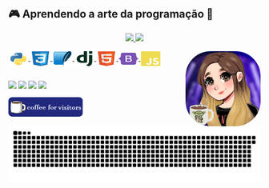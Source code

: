 ## 🎮 Aprendendo a arte da programação 🎲
<div align="center">
  <a href="https://github.com/kenjimiura89">
  <img height="180em" src="https://github-readme-stats.vercel.app/api?username=kenjimiura89&show_icons=true&theme=synthwave&include_all_commits=true&title_color=purple&count_private=true"/>
    
  <img height="180em" src="https://github-readme-stats.vercel.app/api/top-langs/?username=kenjimiura89&layout=compact&&title_color=pink&theme=synthwave"/>
</div>
<div style="display: inline_block"><br>
  <img align="center" alt="Kenji-Python" height="30" width="40" src="https://raw.githubusercontent.com/devicons/devicon/master/icons/python/python-original.svg">
  <img align="center" alt="Kenji-CSS" height="30" width="40" src="https://raw.githubusercontent.com/devicons/devicon/master/icons/css3/css3-original.svg">
  <img align="center" alt="Kenji-sqlite" height="30" width="40" src="https://raw.githubusercontent.com/devicons/devicon/master/icons/sqlite/sqlite-original.svg">
  <img align="center" alt="Kenji-django" height="30" width="40" src="https://raw.githubusercontent.com/devicons/devicon/master/icons/django/django-plain.svg">
  <img align="center" alt="Kenji-HTML" height="30" width="40" src="https://raw.githubusercontent.com/devicons/devicon/master/icons/html5/html5-original.svg">
  <img align="center" alt="Kenji-boostrap" height="30" width="40" src="https://raw.githubusercontent.com/devicons/devicon/master/icons/bootstrap/bootstrap-plain.svg">
  <img align="center" alt="Kenji-Js" height="30" width="40" src="https://raw.githubusercontent.com/devicons/devicon/master/icons/javascript/javascript-plain.svg">


  <img align="right" alt="Rafa-pic" height="150" style="border-radius:50px;" src="https://github.com/IsadoraFerrao/IsadoraFerrao/blob/main/perfil.png">
</div> 
  
  ##
 
<div> 
  <a href="https://www.youtube.com/watch?v=RPVeQ0LUZy8" target="_blank"><img src="https://img.shields.io/badge/YouTube-0000CD?style=for-the-badge&logo=youtube&logoColor=white" target="_blank"></a>
  <a href="https://www.instagram.com/isadora.ferrao/" target="_blank"><img src="https://img.shields.io/badge/-Instagram-0000CD?style=for-the-badge&logo=instagram&logoColor=white" target="_blank"></a>
  <a href = "mailto:isadoraferrao@usp.br"><img src="https://img.shields.io/badge/-Gmail-0000CD?style=for-the-badge&logo=gmail&logoColor=white" target="_blank"></a>
  <a href="https://www.linkedin.com/in/isadora-ferrao/" target="_blank"><img src="https://img.shields.io/badge/-LinkedIn-0000CD?style=for-the-badge&logo=linkedin&logoColor=white" target="_blank"></a> 
  
  <a href="https://www.freepik.com/free-photo/coffee_1271492.htm" target="_blank"><img src="https://github.com/IsadoraFerrao/IsadoraFerrao/blob/main/coffee.png" alt="Free coffee for visitors" style="height: 40px !important;width: 150px !important;" ></a>
  
  ![Snake animation](https://github.com/IsadoraFerrao/IsadoraFerrao/blob/main/snake.svg)
</div>
